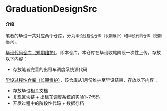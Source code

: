 # GraduationDesignSrc

#### 介绍

笔者的毕设一共对应两个仓库，分为`毕设过程性仓库（长期维护）`和`毕设代码仓库（短期维护）`。

[毕设代码仓库（短期维护）](https://github.com/LancerEnk/GraduationDesign-src)，即本仓库，本仓库在毕设收尾阶段一次性上传，存放以下内容：

* 存放笔者完善的出租车调度系统源代码

[毕设过程性仓库（长期维护）](https://github.com/LancerEnk/GraduationDesign)，该仓库从1月份维护至毕设结束，存放以下内容：

* 存放毕设相关文档
* 复现区块链 + 出租车调度系统的实验1~7代码
* 开发过程中的阶段性代码 + 数据存档